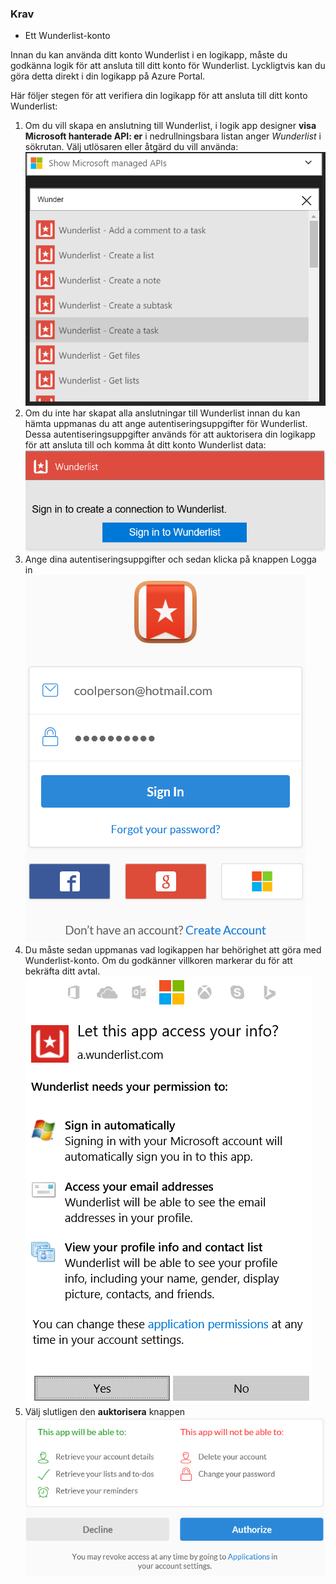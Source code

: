 ### <a name="prerequisites"></a>Krav
* Ett Wunderlist-konto  

Innan du kan använda ditt konto Wunderlist i en logikapp, måste du godkänna logik för att ansluta till ditt konto för Wunderlist. Lyckligtvis kan du göra detta direkt i din logikapp på Azure Portal. 

Här följer stegen för att verifiera din logikapp för att ansluta till ditt konto Wunderlist:

1. Om du vill skapa en anslutning till Wunderlist, i logik app designer **visa Microsoft hanterade API: er** i nedrullningsbara listan anger *Wunderlist* i sökrutan. Välj utlösaren eller åtgärd du vill använda:  
   ![](./media/connectors-create-api-wunderlist/wunderlist-0.png)
2. Om du inte har skapat alla anslutningar till Wunderlist innan du kan hämta uppmanas du att ange autentiseringsuppgifter för Wunderlist. Dessa autentiseringsuppgifter används för att auktorisera din logikapp för att ansluta till och komma åt ditt konto Wunderlist data:   
   ![](./media/connectors-create-api-wunderlist/wunderlist-1.png)  
3. Ange dina autentiseringsuppgifter och sedan klicka på knappen Logga in  
   ![](./media/connectors-create-api-wunderlist/wunderlist-2.png)  
4. Du måste sedan uppmanas vad logikappen har behörighet att göra med Wunderlist-konto. Om du godkänner villkoren markerar du för att bekräfta ditt avtal. 
   ![](./media/connectors-create-api-wunderlist/wunderlist-4.png)  
5. Välj slutligen den **auktorisera** knappen  
   ![](./media/connectors-create-api-wunderlist/wunderlist-5.png)  

